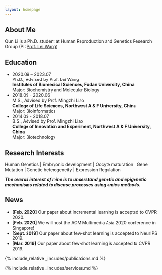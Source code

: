 ```yaml
---
layout: homepage
---
```


## About Me

Qun Li is a Ph.D. student at Human Reproduction and Genetics Research Group (PI: [Prof. Lei Wang](https://reprod-genet.fudan.edu.cn/ed/b3/c23195a454067/page.htm))

## Education
- 2020.09 – 2023.07 <br>
Ph.D., Advised by Prof. Lei Wang <br>
**Institutes of Biomedical Sciences, Fudan University, China** <br>
Major: Biochemistry and Molecular Biology
- 2018.09 - 2020.06 <br>
M.S., Advised by Prof. Mingzhi Liao <br>
**College of Life Sciences, Northwest A & F University, China** <br>
Major: Bioinformatics
- 2014.09 - 2018.07 <br>
B.S., Advised by Prof. Mingzhi Liao <br>
**College of Innovation and Experiment, Northwest A & F University, China** <br>
Major: Biotechnology

## Research Interests

Human Genetics | Embryonic development | Oocyte maturation | Gene Mutation | Genetic heterogeneity | Expression Regulation

***The overall interest of mine is to understand genetic and epigenetic mechanisms related to disease processes using omics methods.***

## News

- **[Feb. 2020]** Our paper about incremental learning is accepted to CVPR 2020.
- **[Feb. 2020]** We will host the ACM Multimedia Asia 2020 conference in Singapore!
- **[Sept. 2019]** Our paper about few-shot learning is accepted to NeurIPS 2019.
- **[Mar. 2019]** Our paper about few-shot learning is accepted to CVPR 2019.

{% include_relative _includes/publications.md %}

{% include_relative _includes/services.md %}
